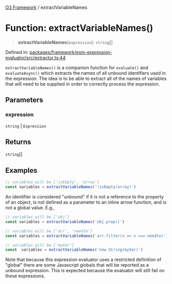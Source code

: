 [O3 Framework](../API.md) / extractVariableNames

# Function: extractVariableNames()

> **extractVariableNames**(`expression`): `string`[]

Defined in: [packages/framework/esm-expression-evaluator/src/extractor.ts:44](https://github.com/its-kios09/openmrs-esm-core/blob/main/packages/framework/esm-expression-evaluator/src/extractor.ts#L44)

`extractVariableNames()` is a companion function for `evaluate()` and `evaluateAsync()` which extracts the
names of all unbound identifiers used in the expression. The idea is to be able to extract all of the names
of variables that will need to be supplied in order to correctly process the expression.

## Parameters

### expression

`string` | `Expression`

## Returns

`string`[]

## Examples

```ts
// variables will be ['isEmpty', 'array']
const variables = extractVariableNames('!isEmpty(array)')
```

An identifier is considered "unbound" if it is not a reference to the property of an object, is not defined
as a parameter to an inline arrow function, and is not a global value. E.g.,

```ts
// variables will be ['obj']
const variables = extractVariableNames('obj.prop()')
```

```ts
// variables will be ['arr', 'needle']
const variables = extractVariableNames('arr.filter(v => v === needle)')
```

```ts
// variables will be ['myVar']
const  variables = extractVariableNames('new String(myVar)')
```

Note that because this expression evaluator uses a restricted definition of "global" there are some Javascript
globals that will be reported as a unbound expression. This is expected because the evaluator will still fail
on these expressions.
